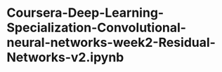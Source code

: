 # Coursera-Deep-Learning-Specialization-Convolutional-neural-networks-week2-Residual-Networks-v2.ipynb